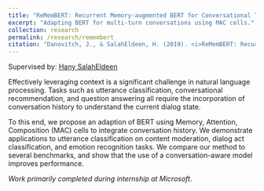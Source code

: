 ```yaml
---
title: "ReMemBERT: Recurrent Memory-augmented BERT for Conversational Text Classification"
excerpt: "Adapting BERT for multi-turn conversations using MAC cells."
collection: research
permalink: /research/remembert
citation: "Danovitch, J., & SalahEldeen, H. (2019). <i>ReMemBERT: Recurrent Memory-augmented BERT for Conversational Text Classification.</i> Submitted to ACL 2020, Seattle, USA."
---
```


Supervised by: [Hany SalahEldeen](https://scholar.google.com/citations?user=XpmZBggAAAAJ&hl=en)

Effectively leveraging context is a significant challenge in natural language processing. Tasks such as utterance classification, conversational recommendation, and question answering all require the incorporation of conversation history to understand the current dialog state.

To this end, we propose an adaption of BERT using Memory, Attention, Composition (MAC) cells to integrate conversation history. We demonstrate applications to utterance classification on content moderation, dialog act classification, and emotion recognition tasks. We compare our method to several benchmarks, and show that the use of a conversation-aware model improves performance.


<i class='small' style='/*font-size: small*/'>Work primarily completed during internship at Microsoft.</i>